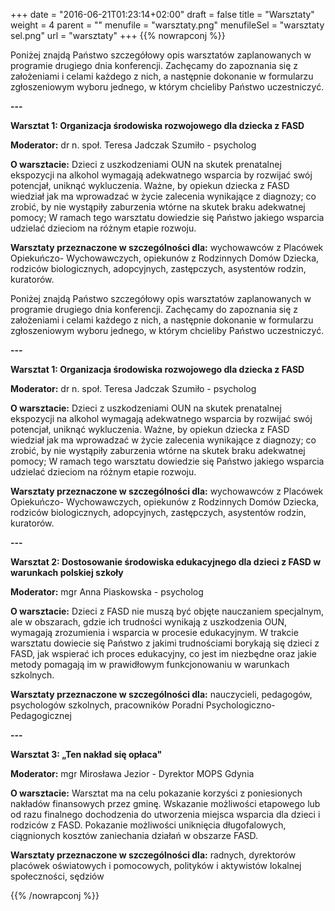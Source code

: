 +++
date = "2016-06-21T01:23:14+02:00"
draft = false
title = "Warsztaty"
weight = 4
parent = ""
menufile = "warsztaty.png"
menufileSel = "warsztaty sel.png"
url = "warsztaty"
+++
{{% nowrapconj %}}

Poniżej znajdą Państwo szczegółowy opis warsztatów zaplanowanych w
programie drugiego dnia konferencji. Zachęcamy do zapoznania się z
założeniami i celami każdego z nich, a następnie dokonanie w formularzu
zgłoszeniowym wyboru jednego, w którym chcieliby Państwo uczestniczyć.

**\-\--**

**Warsztat 1: Organizacja środowiska rozwojowego dla dziecka z FASD**

**Moderator:** dr n. społ. Teresa Jadczak Szumiło - psycholog

**O warsztacie:** Dzieci z uszkodzeniami OUN na skutek prenatalnej
ekspozycji na alkohol wymagają adekwatnego wsparcia by rozwijać swój
potencjał, uniknąć wykluczenia. Ważne, by opiekun dziecka z FASD
wiedział jak ma wprowadzać w życie zalecenia wynikające z diagnozy; co
zrobić, by nie wystąpiły zaburzenia wtórne na skutek braku adekwatnej
pomocy; W ramach tego warsztatu dowiedzie się Państwo jakiego wsparcia
udzielać dzieciom na różnym etapie rozwoju.

**Warsztaty przeznaczone w szczególności dla:** wychowawców z Placówek
Opiekuńczo- Wychowawczych, opiekunów z Rodzinnych Domów Dziecka,
rodziców biologicznych, adopcyjnych, zastępczych, asystentów rodzin,
kuratorów.

Poniżej znajdą Państwo szczegółowy opis warsztatów zaplanowanych w
programie drugiego dnia konferencji. Zachęcamy do zapoznania się z
założeniami i celami każdego z nich, a następnie dokonanie w formularzu
zgłoszeniowym wyboru jednego, w którym chcieliby Państwo uczestniczyć.

**\-\--**

**Warsztat 1: Organizacja środowiska rozwojowego dla dziecka z FASD**

**Moderator:** dr n. społ. Teresa Jadczak Szumiło - psycholog

**O warsztacie:** Dzieci z uszkodzeniami OUN na skutek prenatalnej
ekspozycji na alkohol wymagają adekwatnego wsparcia by rozwijać swój
potencjał, uniknąć wykluczenia. Ważne, by opiekun dziecka z FASD
wiedział jak ma wprowadzać w życie zalecenia wynikające z diagnozy; co
zrobić, by nie wystąpiły zaburzenia wtórne na skutek braku adekwatnej
pomocy; W ramach tego warsztatu dowiedzie się Państwo jakiego wsparcia
udzielać dzieciom na różnym etapie rozwoju.

**Warsztaty przeznaczone w szczególności dla:** wychowawców z Placówek
Opiekuńczo- Wychowawczych, opiekunów z Rodzinnych Domów Dziecka,
rodziców biologicznych, adopcyjnych, zastępczych, asystentów rodzin,
kuratorów.

**\-\--**

**Warsztat 2: Dostosowanie środowiska edukacyjnego dla dzieci z FASD w
warunkach polskiej szkoły**

**Moderator:** mgr Anna Piaskowska - psycholog

**O warsztacie:** Dzieci z FASD nie muszą być objęte nauczaniem
specjalnym, ale w obszarach, gdzie ich trudności wynikają z uszkodzenia
OUN, wymagają zrozumienia i wsparcia w procesie edukacyjnym. W trakcie
warsztatu dowiecie się Państwo z jakimi trudnościami borykają się dzieci
z FASD, jak wspierać ich proces edukacyjny, co jest im niezbędne oraz
jakie metody pomagają im w prawidłowym funkcjonowaniu w warunkach
szkolnych.

**Warsztaty przeznaczone w szczególności dla:** nauczycieli, pedagogów,
psychologów szkolnych, pracowników Poradni Psychologiczno-Pedagogicznej

**\-\--**

**Warsztat 3: „Ten nakład się opłaca"**

**Moderator:** mgr Mirosława Jezior - Dyrektor MOPS Gdynia

**O warsztacie:** Warsztat ma na celu pokazanie korzyści z poniesionych
nakładów finansowych przez gminę. Wskazanie możliwości etapowego lub od
razu finalnego dochodzenia do utworzenia miejsca wsparcia dla dzieci i
rodziców z FASD. Pokazanie możliwości uniknięcia długofalowych,
ciągnionych kosztów zaniechania działań w obszarze FASD.

**Warsztaty przeznaczone w szczególności dla:** radnych, dyrektorów
placówek oświatowych i pomocowych, polityków i aktywistów lokalnej
społeczności, sędziów

{{% /nowrapconj %}}